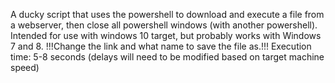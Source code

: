 A ducky script that uses the powershell to download and execute a file from a webserver,
then close all powershell windows (with another powershell). 
Intended for use with windows 10 target, but probably works with Windows 7 and 8.
  !!!Change the link and what name to save the file as.!!!
Execution time: 5-8 seconds (delays will need to be modified based on target machine speed)
